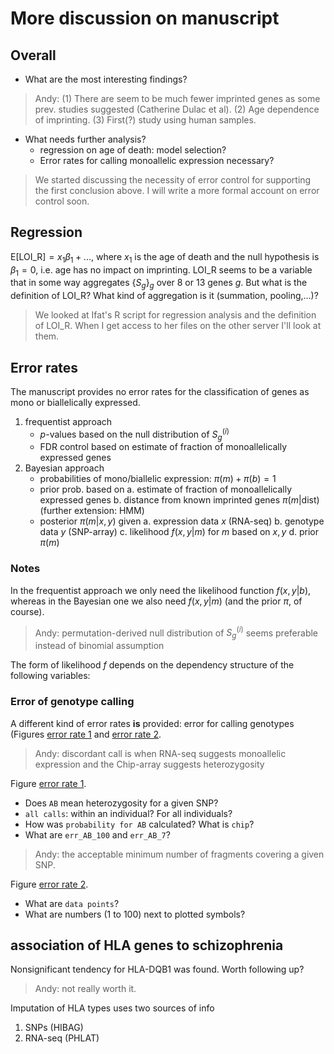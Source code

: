 # More discussion on manuscript

## Overall

* What are the most interesting findings?

> Andy: (1) There are seem to be much fewer imprinted genes as some prev. studies suggested
> (Catherine Dulac et al). (2) Age dependence of imprinting.  (3) First(?) study using human
> samples.

* What needs further analysis?
    * regression on age of death: model selection?
    * Error rates for calling monoallelic expression necessary?

> We started discussing the necessity of error control for supporting the first conclusion above.
> I will write a more formal account on error control soon.

## Regression

$\mathrm{E}[ \mathrm{LOI\_R} ] = x_1 \beta_1 + ...$, where $x_1$ is the age of death and the null hypothesis is $\beta_1=0$, i.e. age has no impact on imprinting. $\mathrm{LOI\_R}$ seems to be a variable that in some way aggregates $\{S_g\}_g$ over 8 or 13 genes $g$.  But what is the definition of $\mathrm{LOI\_R}$?  What kind of aggregation is it (summation, pooling,...)?

> We looked at Ifat's R script for regression analysis and the definition of LOI_R.  When I get
> access to her files on the other server I'll look at them.

## Error rates

The manuscript provides no error rates for the classification of genes as mono or biallelically
expressed.

1. frequentist approach
    * $p$-values based on the null distribution of $S_g^{(i)}$
    * FDR control based on estimate of fraction of monoallelically expressed genes
2. Bayesian approach
    * probabilities of mono/biallelic expression: $\pi(m) + \pi(b) = 1$
    * prior prob. based on 
        a. estimate of fraction of monoallelically expressed genes
        b. distance from known imprinted genes $\pi(m | \mathrm{dist})$ (further extension: HMM)
    * posterior $\pi(m | x, y)$ given
        a. expression data $x$ (RNA-seq)
        b. genotype data $y$ (SNP-array)
        c. likelihood $f(x,y|m)$ for $m$ based on $x,y$
        d. prior $\pi(m)$

### Notes

In the frequentist approach we only need the likelihood function $f(x,y|b)$, whereas in the
Bayesian one we also need $f(x,y|m)$ (and the prior $\pi$, of course).

> Andy: permutation-derived null distribution of $S_g^{(i)}$ seems preferable instead of binomial assumption

The form of likelihood $f$ depends on the dependency structure of
the following variables:


### Error of genotype calling

A different kind of error rates **is** provided: error for calling genotypes (Figures
[error rate 1] and [error rate 2].

> Andy: discordant call is when RNA-seq suggests monoallelic expression and the Chip-array suggests
> heterozygosity

Figure [error rate 1].

* Does `AB` mean heterozygosity for a given SNP?
* `all calls`: within an individual?  For all individuals?
* How was `probability for AB` calculated?  What is `chip`?
* What are `err_AB_100` and `err_AB_7`?

> Andy: the acceptable minimum number of fragments covering a given SNP.

Figure [error rate 2].

* What are `data points`?
* What are numbers (1 to 100) next to plotted symbols?

## association of HLA genes to schizophrenia

Nonsignificant tendency for HLA-DQB1 was found.  Worth following up?

> Andy: not really worth it.

Imputation of HLA types uses two sources of info

1. SNPs (HIBAG)
2. RNA-seq (PHLAT)

[error rate 1]: http://katahdin.mssm.edu/ifat/web/cm/figures/error1.html
[error rate 2]: http://katahdin.mssm.edu/ifat/web/cm/figures/error2.html
